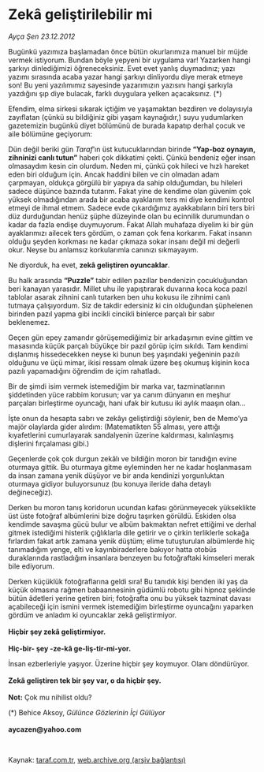 # Zekâ geliştirilebilir mi

*Ayça Şen 23.12.2012*

<div class="yazi"><p>Bugünkü yazımıza başlamadan önce bütün okurlarımıza manuel bir müjde vermek istiyorum. Bundan böyle yepyeni bir uygulama var! Yazarken hangi şarkıyı dinlediğimizi öğreneceksiniz. Evet evet yanlış duymadınız; yazı yazımı sırasında acaba yazar hangi şarkıyı dinliyordu diye merak etmeye son! Bu yeni yazılımımız sayesinde yazarımızın yazısını hangi şarkıyla yazdığını şıp diye bulacak, farklı duygulara yelken açacaksınız. (*)</p>
<p>Efendim, elma sirkesi sıkarak içtiğim ve yaşamaktan bezdiren ve dolayısıyla zayıflatan (çünkü su bildiğiniz gibi yaşam kaynağıdır,) suyu yudumlarken gazetemizin bugünkü diyet bölümünü de burada kapatıp derhal çocuk ve aile bölümüne geçiyorum:</p>
<p>Dün değil beriki gün <i>Taraf</i>’ın üst kutucuklarından birinde <b>“Yap-boz oynayın, zihninizi canlı tutun”</b> haberi çok dikkatimi çekti. Çünkü bendeniz eğer insan olmasaydım kesin cin olurdum. Neden mi, çünkü çok hileci ve hızlı hareket eden biri olduğum için. Ancak haddini bilen ve cin olmadan adam çarpmayan, oldukça görgülü bir yapıya da sahip olduğumdan, bu hileleri sadece düşünce bazında tutarım. Fakat yine de kendime olan güvenim çok yüksek olmadığından arada bir acaba ayaklarım ters mi diye kendimi kontrol etmeyi de ihmal etmem. Sadece evde çıkardığımız ayakkabıların biri ters biri düz durduğundan henüz şüphe düzeyinde olan bu ecinnilik durumundan o kadar da fazla endişe duymuyorum. Fakat Allah muhafaza diyelim ki bir gün ayaklarımızı ailecek ters gördüm, o zaman çok fena korkarım. Fakat insanın olduğu şeyden korkması ne kadar çıkmaza sokar insanı değil mi değerli okur. Neyse bu anlamsız korkularımla canınızı sıkmayayım.</p>
<p>Ne diyorduk, ha evet, <b>zekâ geliştiren oyuncaklar</b>. </p>
<p>Bu halk arasında <b>“Puzzle”</b> tabir edilen pazıllar bendenizin çocukluğundan beri kanayan yarasıdır. Millet uhu ile yapıştırarak duvarına koca koca pazıl tablolar asarak zihnini canlı tutarken ben uhu kokusu ile zihnimi canlı tutmaya çalışıyordum. Siz de takdir edersiniz ki cin olduğundan şüphelenen birinden pazıl yapma gibi incikli cincikli binlerce parçalı bir sabır beklenemez. </p>
<p>Geçen gün epey zamandır görüşemediğimiz bir arkadaşımın evine gittim ve masasında küçük parçalı büyükçe bir pazıl görüp içim sıkıldı. Tam kendimi dışlanmış hissedecekken neyse ki bunun beş yaşındaki yeğeninin pazılı olduğunu ve üçü mimar, ikisi ressam olmak üzere beş okumuş kişinin koca pazılı yapamadığını öğrendim de içim rahatladı.</p>
<p>Bir de şimdi isim vermek istemediğim bir marka var, tazminatlarının şiddetinden yüce rabbim korusun; var ya canım dünyanın en meşhur parçaları birleştirme oyuncağı, hani ufak bir kutusu iki aylık maaşın olan... </p>
<p>İşte onun da hesapta sabrı ve zekâyı geliştirdiği söylenir, ben de Memo’ya majör olaylarda gider alırdım: (Matematikten 55 alması, yere attığı kıyafetlerini cumurlayarak sandalyenin üzerine kaldırması, kalınlaşmış dişlerini fırçalaması gibi.)</p>
<p>Geçenlerde çok çok durgun zekâlı ve bildiğin moron bir tanıdığın evine oturmaya gittik. Bu oturmaya gitme eyleminden her ne kadar hoşlanmasam da insan zamana yenik düşüyor ve bir anda kendinizi yorgunluktan oturmaya gidiyor buluyorsunuz (bu konuya ileride daha detaylı değineceğiz). </p>
<p>Derken bu moron tanış koridorun ucundan kafası görünmeyecek yükseklikte üst üste fotoğraf albümlerini bize doğru taşırken görüldü. Eskiden olsa kendimde savaşma gücü bulur ve albüm bakmaktan nefret ettiğimi ve derhal gitmek istediğimi histerik çığlıklarla dile getirir ve o çirkin terliklerle sokağa fırlardım fakat artık zamana yenik düştüm; elime tutuşturulan albümlerde hiç tanımadığım yenge, elti ve kayınbiraderlere bakıyor hatta otobüs duraklarında rastladığım insanlara benzeyen bu fotoğraftaki kimseleri merak bile ediyorum.</p>
<p>Derken küçüklük fotoğraflarına geldi sıra! Bu tanıdık kişi benden iki yaş da küçük olmasına rağmen babaannesinin güdümlü robotu gibi hipnoz şeklinde bütün âdetleri yerine getiren biri; fotoğrafta onu bu yüksek tazminat davası açabileceği için ismini vermek istemediğim birleştirme oyuncağını yaparken gördüm ve anladım ki oyuncaklar zekâ geliştirmiyor.<br/><br/><b>Hiçbir şey zekâ geliştirmiyor.<br/><br/></b><b>Hiç-bir- şey -ze-kâ ge-liş-tir-mi-yor.</b></p>
<p>İnsan ezberleriyle yaşıyor. Üzerine hiçbir şey koymuyor. Olanı döndürüyor.<br/><br/><b>Zekâ geliştiren tek bir şey var, o da hiçbir şey.<br/><br/></b><b>Not:</b> Çok mu nihilist oldu?</p>
<p>(*) Behice Aksoy, <i>Gülünce Gözlerinin İçi Gülüyor<br/><br/></i><b>aycazen@yahoo.com</b></p>
<p> </p>
</div>

Kaynak: [taraf.com.tr](http://www.taraf.com.tr/ayca-sen/makale-zeka-gelistirilebilir-mi.htm), [web.archive.org (arşiv bağlantısı)](http://web.archive.org/web/20131107161436/http://www.taraf.com.tr/ayca-sen/makale-zeka-gelistirilebilir-mi.htm)
